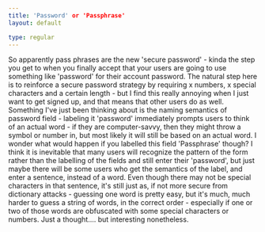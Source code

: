```yaml
---
title: 'Password' or 'Passphrase'
layout: default

type: regular
---
```


So apparently pass phrases are the new 'secure password' - kinda the step you
get to when you finally accept that your users are going to use something like
'password' for their account password. The natural step here is to reinforce a
secure password strategy by requiring x numbers, x special characters and a
certain length - but I find this really annoying when I just want to get signed
up, and that means that other users do as well. Something I've just been
thinking about is the naming semantics of password field - labeling it
'password' immediately prompts users to think of an actual word - if they are
computer-savvy, then they might throw a symbol or number in, but most likely it
will still be based on an actual word. I wonder what would happen if you
labelled this field 'Passphrase' though? I think it is inevitable that many
users will recognize the pattern of the form rather than the labelling of the
fields and still enter their 'password', but just maybe there will be some
users who get the semantics of the label, and enter a sentence, instead of a
word. Even though there may not be special characters in that sentence, it's
still just as, if not more secure from dictionary attacks - guessing one word
is pretty easy, but it's much, much harder to guess a string of words, in the
correct order - especially if one or two of those words are obfuscated with
some special characters or numbers. Just a thought.... but interesting
nonetheless.

